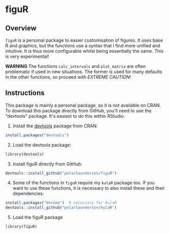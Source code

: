 # figuR

## Overview
`figuR` is a personal package to easier customisation of figures. 
It uses base R and graphics, but the functions use a syntax that I find more 
unified and intuitive. It is thus more configurable whilst being essentially the 
same. This is very experimental!

**WARNING** The functions `calc_intervals` and `plot_matrix` are often 
problematic if used in new situations. The former is used for many defaults in 
the other functions, so proceed with *EXTREME CAUTION*!

## Instructions
This package is mainly a personal package, so it is not available on CRAN.
To download this package directly from GitHub, you'll need to use the "devtools" 
package.
It's easiest to do this within RStudio.

1) Install the [devtools](https://github.com/hadley/devtools) package from CRAN: 
``` R
install.packages("devtools")
```

2) Load the devtools package:
```R
library(devtools)
```

3) Install figuR directly from GitHub:
```R
devtools::install_github("polarSaunderson/figuR")
```

4) Some of the functions in `figuR` require my `kulaR` package too.
If you want to use these functions, it is necessary to also install these and their dependencies:
```R
install.packages("khroma")  # necessary for kulaR
devtools::install_github("polarSaunderson/kulaR")
```

5) Load the figuR package
```R
library(figuR)
```
